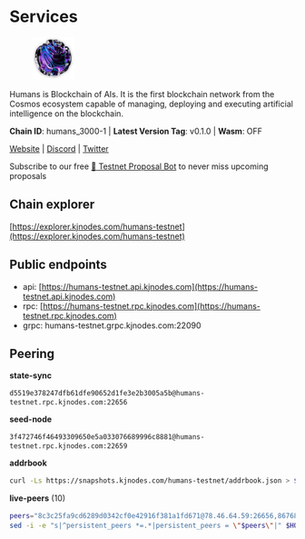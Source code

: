 # Services

<figure><img src="https://raw.githubusercontent.com/kj89/cosmos-images/main/logos/humans.png" alt=""><figcaption></figcaption></figure>

Humans is Blockchain of AIs. It is the first blockchain network  from the Cosmos ecosystem capable of managing, deploying and  executing artificial intelligence on the blockchain.

**Chain ID**: humans_3000-1 | **Latest Version Tag**: v0.1.0 | **Wasm**: OFF

[Website](https://humans.ai) | [Discord](https://discord.gg/humansdotai) | [Twitter](https://twitter.com/humansdotai)



Subscribe to our free [🤖 Testnet Proposal Bot](https://t.me/kjnodes_testnet_proposal_bot) to never miss upcoming proposals


## Chain explorer
[https://explorer.kjnodes.com/humans-testnet](https://explorer.kjnodes.com/humans-testnet)

## Public endpoints

* api: [https://humans-testnet.api.kjnodes.com](https://humans-testnet.api.kjnodes.com)
* rpc: [https://humans-testnet.rpc.kjnodes.com](https://humans-testnet.rpc.kjnodes.com)
* grpc: humans-testnet.grpc.kjnodes.com:22090

## Peering

**state-sync**

```text
d5519e378247dfb61dfe90652d1fe3e2b3005a5b@humans-testnet.rpc.kjnodes.com:22656
```

**seed-node**

```text
3f472746f46493309650e5a033076689996c8881@humans-testnet.rpc.kjnodes.com:22659
```

**addrbook**
```bash
curl -Ls https://snapshots.kjnodes.com/humans-testnet/addrbook.json > $HOME/.humansd/config/addrbook.json
```

**live-peers** (10)
```bash
peers="8c3c25fa9cd6289d0342cf0e42916f381a1fd671@78.46.64.59:26656,86768c62c83fcdeb54514b33b33ab44fd9fa5c05@49.13.9.135:26656,62faee4c6224b3562d7123acea58180021c8b47b@162.55.173.57:26656,6271d80b8fc42da3a2825cc5ef75818dd52423d1@138.201.121.185:26656,b1f13e9971cfdcf784fb0efbd1b72417d5410a02@195.201.59.194:26656,d5519e378247dfb61dfe90652d1fe3e2b3005a5b@65.109.68.190:22656,69a6d587d4bd0d9f37404dbc03029c6220bde175@81.30.157.35:19656,1c8629b474c9e0f0b24e81684992448963cf8d11@65.109.84.103:26656,497886715ac23475f7428bd177b9fa53ff886a8d@78.46.80.79:26656,8d5e7c030a4790b2caba38520d167c1ab2bc1244@51.79.82.138:26656"
sed -i -e "s|^persistent_peers *=.*|persistent_peers = \"$peers\"|" $HOME/.humansd/config/config.toml
```
